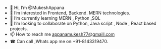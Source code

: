 - 👋 Hi, I’m @MukeshAppana
- 👀 I’m interested in Frontend, Backend. MERN technologies.
- 🌱 I’m currently learning MERN , Python ,SQL
- 💞️ I’m looking to collaborate on Python, Java script , Node , React based projects.
- 📫 How to reach me appanamukesh77@gmaill.com
- ☎ Can call ,Whats app me on +91-8143319470.

<!---
MukeshAppana/MukeshAppana is a ✨ special ✨ repository because its `README.md` (this file) appears on your GitHub profile.
You can click the Preview link to take a look at your changes.
--->
